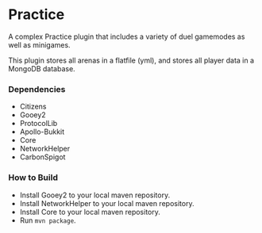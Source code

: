 # Practice

A complex Practice plugin that includes a variety of duel gamemodes as well as minigames.

This plugin stores all arenas in a flatfile (yml), and stores all player data in a MongoDB database.

### Dependencies
- Citizens
- Gooey2
- ProtocolLib
- Apollo-Bukkit
- Core
- NetworkHelper
- CarbonSpigot

### How to Build
- Install Gooey2 to your local maven repository.
- Install NetworkHelper to your local maven repository.
- Install Core to your local maven repository.
- Run `mvn package`.
